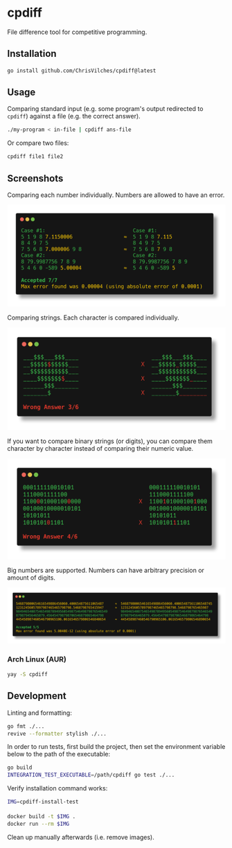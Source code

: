 # cpdiff

File difference tool for competitive programming.

## Installation

```sh
go install github.com/ChrisVilches/cpdiff@latest
```

## Usage

Comparing standard input (e.g. some program's output redirected to `cpdiff`) against a file (e.g. the correct answer).

```sh
./my-program < in-file | cpdiff ans-file
```

Or compare two files:

```sh
cpdiff file1 file2
```

## Screenshots

Comparing each number individually. Numbers are allowed to have an error.

![numbers](./screenshots/numbers.png)

Comparing strings. Each character is compared individually.

![heart-strings](./screenshots/heart-strings.png)

If you want to compare binary strings (or digits), you can compare them character by character instead of comparing their numeric value.

![binary-strings](./screenshots/binary-strings.png)

Big numbers are supported. Numbers can have arbitrary precision or amount of digits.

![big-numbers](./screenshots/big-numbers.png)

### Arch Linux (AUR)

```sh
yay -S cpdiff
```

## Development

Linting and formatting:

```sh
go fmt ./...
revive --formatter stylish ./...
```

In order to run tests, first build the project, then set the environment variable below to the path of the executable:

```sh
go build
INTEGRATION_TEST_EXECUTABLE=/path/cpdiff go test ./...
```

Verify installation command works:

```sh
IMG=cpdiff-install-test

docker build -t $IMG .
docker run --rm $IMG
```

Clean up manually afterwards (i.e. remove images).
